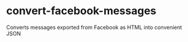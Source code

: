 convert-facebook-messages
=========================

Converts messages exported from Facebook as HTML into convenient JSON
